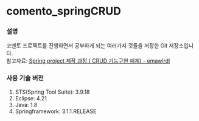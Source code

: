 # comento_springCRUD

### 설명
코멘토 프로젝트를 진행하면서 공부하게 되는 여러가지 것들을 저장한 Git 저장소입니다.   
참고자료: [Spring project 제작 과정 ( CRUD 기능구현 예제) - emawlrdl](https://velog.io/@emawlrdl/Spring-project-%EC%A0%9C%EC%9E%91-%EA%B3%BC%EC%A0%95-8yk5n8bogp)

### 사용 기술 버전
1. STS(Spring Tool Suite): 3.9.18
2. Eclipse: 4.21
3. Java: 1.8
4. Springframework: 3.1.1.RELEASE
